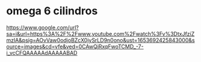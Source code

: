 # omega 6 cilindros
https://www.google.com/url?sa=i&url=https%3A%2F%2Fwww.youtube.com%2Fwatch%3Fv%3DtxJfziZmzlA&psig=AOvVaw0odjoBZcX0jySrLD9n0ono&ust=1653692425843000&source=images&cd=vfe&ved=0CAwQjRxqFwoTCMD_-7-i_vcCFQAAAAAdAAAAABAD
